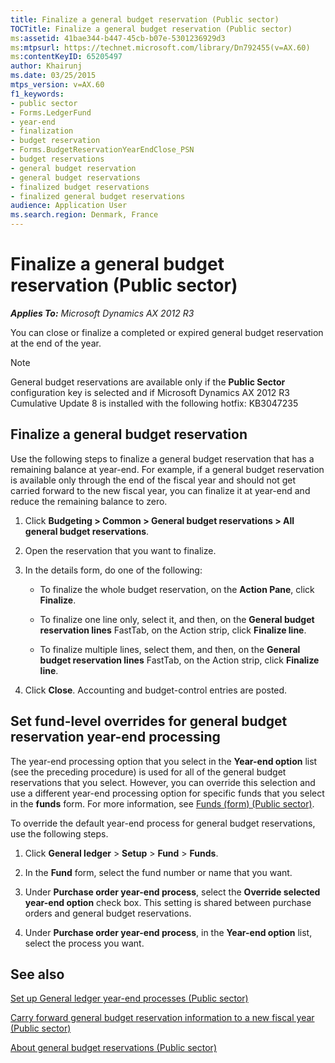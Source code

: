 ```yaml
---
title: Finalize a general budget reservation (Public sector)
TOCTitle: Finalize a general budget reservation (Public sector)
ms:assetid: 41bae344-b447-45cb-b07e-5301236929d3
ms:mtpsurl: https://technet.microsoft.com/library/Dn792455(v=AX.60)
ms:contentKeyID: 65205497
author: Khairunj
ms.date: 03/25/2015
mtps_version: v=AX.60
f1_keywords:
- public sector
- Forms.LedgerFund
- year-end
- finalization
- budget reservation
- Forms.BudgetReservationYearEndClose_PSN
- budget reservations
- general budget reservation
- general budget reservations
- finalized budget reservations
- finalized general budget reservations
audience: Application User
ms.search.region: Denmark, France
---
```


# Finalize a general budget reservation (Public sector) 


_**Applies To:** Microsoft Dynamics AX 2012 R3_

You can close or finalize a completed or expired general budget reservation at the end of the year.


> [!NOTE]
> <P>General budget reservations are available only if the <STRONG>Public Sector</STRONG> configuration key is selected and if Microsoft Dynamics AX 2012 R3 Cumulative Update 8 is installed with the following hotfix: KB3047235</P>



## Finalize a general budget reservation

Use the following steps to finalize a general budget reservation that has a remaining balance at year-end. For example, if a general budget reservation is available only through the end of the fiscal year and should not get carried forward to the new fiscal year, you can finalize it at year-end and reduce the remaining balance to zero.

1.  Click **Budgeting \> Common \> General budget reservations \> All general budget reservations**.

2.  Open the reservation that you want to finalize.

3.  In the details form, do one of the following:
    
      - To finalize the whole budget reservation, on the **Action Pane**, click **Finalize**.
    
      - To finalize one line only, select it, and then, on the **General budget reservation lines** FastTab, on the Action strip, click **Finalize line**.
    
      - To finalize multiple lines, select them, and then, on the **General budget reservation lines** FastTab, on the Action strip, click **Finalize line**.

4.  Click **Close**. Accounting and budget-control entries are posted.

## Set fund-level overrides for general budget reservation year-end processing

The year-end processing option that you select in the **Year-end option** list (see the preceding procedure) is used for all of the general budget reservations that you select. However, you can override this selection and use a different year-end processing option for specific funds that you select in the **funds** form. For more information, see [Funds (form) (Public sector)](https://technet.microsoft.com/library/hh208514\(v=ax.60\)).

To override the default year-end process for general budget reservations, use the following steps.

1.  Click **General ledger** \> **Setup** \> **Fund** \> **Funds**.

2.  In the **Fund** form, select the fund number or name that you want.

3.  Under **Purchase order year-end process**, select the **Override selected year-end option** check box. This setting is shared between purchase orders and general budget reservations.

4.  Under **Purchase order year-end process**, in the **Year-end option** list, select the process you want.

## See also

[Set up General ledger year-end processes (Public sector)](set-up-general-ledger-year-end-processes-public-sector.md)

[Carry forward general budget reservation information to a new fiscal year (Public sector)](carry-forward-general-budget-reservation-information-to-a-new-fiscal-year-public-sector.md)

[About general budget reservations (Public sector)](about-general-budget-reservations-public-sector.md)

  


